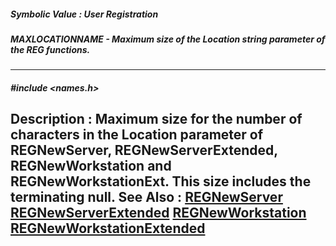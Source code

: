 ##### Symbolic Value : User Registration
##### MAXLOCATIONNAME - Maximum size of the Location string parameter of the REG functions.
---
##### #include <names.h>
**Description :**
Maximum size for the number of characters in the Location parameter of 
REGNewServer, REGNewServerExtended, REGNewWorkstation and 
REGNewWorkstationExt.  This size includes the terminating null.
**See Also :**
[REGNewServer](D:/md_files/REGNewServer.md)
[REGNewServerExtended](D:/md_files/REGNewServerExtended.md)
[REGNewWorkstation](D:/md_files/REGNewWorkstation.md)
[REGNewWorkstationExtended](D:/md_files/REGNewWorkstationExtended.md)
---
